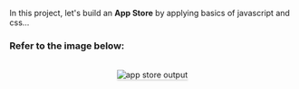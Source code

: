In this project, let's build an **App Store** by applying basics of javascript and css...

### Refer to the image below:

<br/>
<div style="text-align: center;">
    <img src="[![Screenshot-347.png](https://i.postimg.cc/ZKR7Fc1L/Screenshot-347.png)](https://postimg.cc/WtBwsMpD)" alt="app store output" style="max-width:90%;box-shadow:0 2.8px 2.2px rgba(0, 0, 0, 0.12)">
</div>
<br/>
